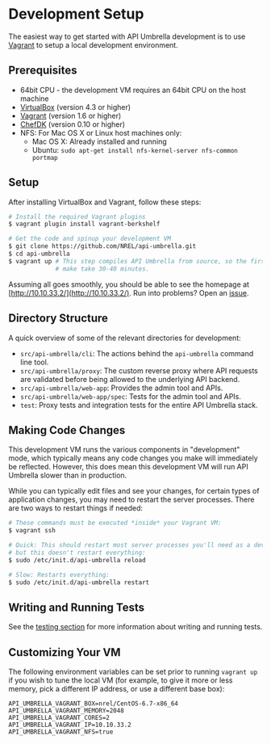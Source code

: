# Development Setup

The easiest way to get started with API Umbrella development is to use [Vagrant](http://www.vagrantup.com/) to setup a local development environment.

## Prerequisites

- 64bit CPU - the development VM requires an 64bit CPU on the host machine
- [VirtualBox](https://www.virtualbox.org/wiki/Downloads) (version 4.3 or higher)
- [Vagrant](https://www.vagrantup.com/downloads.html) (version 1.6 or higher)
- [ChefDK](https://downloads.chef.io/chef-dk/) (version 0.10 or higher)
- NFS: For Mac OS X or Linux host machines only:
  - Mac OS X: Already installed and running
  - Ubuntu: `sudo apt-get install nfs-kernel-server nfs-common portmap`

## Setup

After installing VirtualBox and Vagrant, follow these steps:

```sh
# Install the required Vagrant plugins
$ vagrant plugin install vagrant-berkshelf

# Get the code and spinup your development VM
$ git clone https://github.com/NREL/api-umbrella.git
$ cd api-umbrella
$ vagrant up # This step compiles API Umbrella from source, so the first time
             # make take 30-40 minutes.
```

Assuming all goes smoothly, you should be able to see the homepage at [http://10.10.33.2/](http://10.10.33.2/). Run into problems? Open an [issue](https://github.com/NREL/api-umbrella/issues).

## Directory Structure

A quick overview of some of the relevant directories for development:

- `src/api-umbrella/cli`: The actions behind the `api-umbrella` command line tool.
- `src/api-umbrella/proxy`: The custom reverse proxy where API requests are validated before being allowed to the underlying API backend.
- `src/api-umbrella/web-app`: Provides the admin tool and APIs.
- `src/api-umbrella/web-app/spec`: Tests for the admin tool and APIs.
- `test`: Proxy tests and integration tests for the entire API Umbrella stack.

## Making Code Changes

This development VM runs the various components in "development" mode, which typically means any code changes you make will immediately be reflected. However, this does mean this development VM will run API Umbrella slower than in production.

While you can typically edit files and see your changes, for certain types of application changes, you may need to restart the server processes. There are two ways to restart things if needed:

```sh
# These commands must be executed *inside* your Vagrant VM:
$ vagrant ssh

# Quick: This should restart most server processes you'll need as a developer,
# but this doesn't restart everything:
$ sudo /etc/init.d/api-umbrella reload

# Slow: Restarts everything:
$ sudo /etc/init.d/api-umbrella restart
```

## Writing and Running Tests

See the [testing section](testing.html) for more information about writing and running tests.

## Customizing Your VM

The following environment variables can be set prior to running `vagrant up` if you wish to tune the local VM (for example, to give it more or less memory, pick a different IP address, or use a different base box):

```
API_UMBRELLA_VAGRANT_BOX=nrel/CentOS-6.7-x86_64
API_UMBRELLA_VAGRANT_MEMORY=2048
API_UMBRELLA_VAGRANT_CORES=2
API_UMBRELLA_VAGRANT_IP=10.10.33.2
API_UMBRELLA_VAGRANT_NFS=true
```
